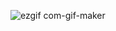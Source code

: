 ![ezgif com-gif-maker](https://user-images.githubusercontent.com/57286604/101288731-207a6a80-381e-11eb-9898-e3693f7bc3c7.gif)
